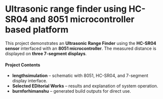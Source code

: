 # Ultrasonic range finder using HC-SR04 and 8051 microcontroller based platform

This project demonstrates an **Ultrasonic Range Finder** using the **HC-SR04 sensor** interfaced with an **8051 microcontroller**. The measured distance is displayed on **three 7-segment displays**.  

####  Project Contents  
- **lengthsimulation** – schematic with 8051, HC-SR04, and 7-segment display interface.    
- **Selected EDitorial Works** – results and explanation of system operation.  
- **burnforhimanshu** – generated build outputs for direct use.  
